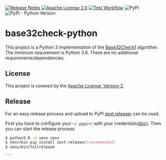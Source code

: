 [![Release Notes](https://img.shields.io/github/release/bitmarck-service/base32check-python.svg)](https://github.com/bitmarck-service/base32check-python/releases/latest)
[![Apache License 2.0](https://img.shields.io/github/license/bitmarck-service/base32check-python.svg)](https://www.apache.org/licenses/LICENSE-2.0)
[![Test Workflow](https://github.com/bitmarck-service/base32check-python/workflows/test/badge.svg)](https://github.com/bitmarck-service/base32check-python/actions?query=workflow%3Atest)
![PyPI](https://img.shields.io/pypi/v/base32check1)
![PyPI - Python Version](https://img.shields.io/pypi/pyversions/base32check1)

# base32check-python

This project is a Python 3 implementation of the [Base32Check1](https://base32check.org/) algorithm.
The minimum requirement is Python 3.6.
There are no additional requirements/dependencies.

## License

This project is covered by the [Apache License, Version 2](LICENSE).

## Release

For an easy release process and upload to PyPI [zest.releaser](https://github.com/zestsoftware/zest.releaser) can be used.

First you have to configure your `~/.pypirc` with your credentials([doc](https://zestreleaser.readthedocs.io/en/latest/uploading.html#pypi-configuration-file-pypirc)).
Then you can start the release process.


````bash
$ python3.9 -m venv venv
$ venv/bin pip install zest.releaser[recommended]
$ venv/bin/fullrelease

```
